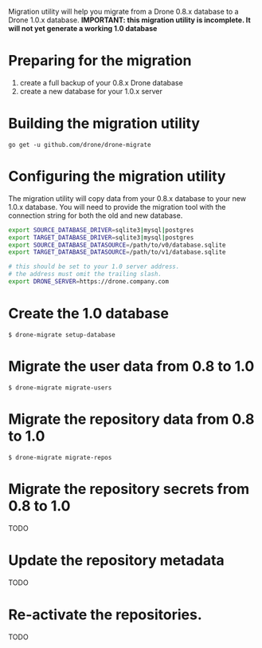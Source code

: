 Migration utility will help you migrate from a Drone 0.8.x database to a Drone 1.0.x database. __IMPORTANT: this migration utility is incomplete. It will not yet generate a working 1.0 database__

# Preparing for the migration

1. create a full backup of your 0.8.x Drone database
2. create a new database for your 1.0.x server

# Building the migration utility

```shell
go get -u github.com/drone/drone-migrate
```

# Configuring the migration utility

The migration utility will copy data from your 0.8.x database to your new 1.0.x database. You will need to provide the migration tool with the connection string for both the old and new database.

```sh
export SOURCE_DATABASE_DRIVER=sqlite3|mysql|postgres
export TARGET_DATABASE_DRIVER=sqlite3|mysql|postgres
export SOURCE_DATABASE_DATASOURCE=/path/to/v0/database.sqlite
export TARGET_DATABASE_DATASOURCE=/path/to/v1/database.sqlite

# this should be set to your 1.0 server address.
# the address must omit the trailing slash.
export DRONE_SERVER=https://drone.company.com
```

# Create the 1.0 database

```shell
$ drone-migrate setup-database
```

# Migrate the user data from 0.8 to 1.0

```shell
$ drone-migrate migrate-users
```

# Migrate the repository data from 0.8 to 1.0

```shell
$ drone-migrate migrate-repos
```

# Migrate the repository secrets from 0.8 to 1.0

TODO

# Update the repository metadata

TODO

# Re-activate the repositories.

TODO



<!--
# Update the repository metadata

The latest version of Drone captures new fields that need to be retrieved from your source code management system (e.g. GitHub).

```shell
$ drone-migrate update-repos
```

# Activate the repositories.

The final step is to ensure all repositories are activated and have a valid web-hook configured in  the source code management system.

```shell
$ drone-migrate activate-repos
```
-->

<!--
NOTES:

1. we do not need to pass the drone token, we can get from the database
2. we do not need to pass the remote credentials, we can also get from the database
-->
